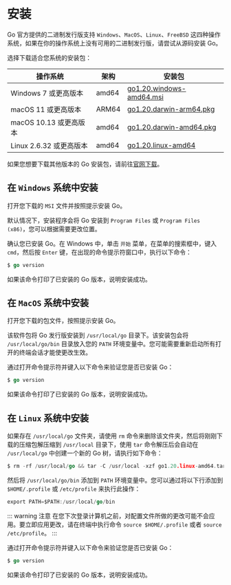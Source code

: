 # 安装

Go 官方提供的二进制发行版支持 ```Windows```、```MacOS```、```Linux```、```FreeBSD``` 这四种操作系统，如果在你的操作系统上没有可用的二进制发行版，请尝试从源码安装 Go。

选择下载适合您系统的安装包：

| 操作系统 | 架构 | 安装包 |
| ---- | -- | ------ |
| Windows 7 或更高版本 | amd64 | [go1.20.windows-amd64.msi](https://go.dev/dl/go1.20.windows-amd64.msi) |
| macOS 11 或更高版本 |	ARM64 | [go1.20.darwin-arm64.pkg](https://go.dev/dl/go1.20.darwin-arm64.pkg) |
| macOS 10.13 或更高版本 | amd64 | [go1.20.darwin-amd64.pkg](https://go.dev/dl/go1.20.darwin-amd64.pkg) |
| Linux 2.6.32 或更高版本 | amd64 | [go1.20.linux-amd64](https://go.dev/dl/go1.20.linux-amd64.tar.gz) |

如果您想要下载其他版本的 Go 安装包，请前往[官网下载](https://golang.google.cn/dl)。

## 在 ```Windows``` 系统中安装

打开您下载的 ```MSI``` 文件并按照提示安装 Go。

默认情况下，安装程序会将 Go 安装到 ```Program Files``` 或 ```Program Files (x86)```，您可以根据需要更改位置。

确认您已安装 Go。在 Windows 中，单击 ```开始``` 菜单，在菜单的搜索框中，键入 ```cmd```，然后按 ```Enter``` 键，在出现的命令提示符窗口中，执行以下命令：

```go
$ go version
```

如果该命令打印了已安装的 Go 版本，说明安装成功。

## 在 ```MacOS``` 系统中安装

打开您下载的包文件，按照提示安装 Go。

该软件包将 Go 发行版安装到 ```/usr/local/go``` 目录下。该安装包会将 ```/usr/local/go/bin``` 目录放入您的 ```PATH``` 环境变量中。您可能需要重新启动所有打开的终端会话才能使更改生效。

通过打开命令提示符并键入以下命令来验证您是否已安装 Go：

```go
$ go version
```

如果该命令打印了已安装的 Go 版本，说明安装成功。

## 在 ```Linux``` 系统中安装

如果存在 ```/usr/local/go``` 文件夹，请使用 ```rm``` 命令来删除该文件夹，然后将刚刚下载的压缩包解压缩到 ```/usr/local``` 目录下，使用 ```tar``` 命令解压后会自动在 ```/usr/local/go``` 中创建一个新的 Go 树，请执行如下命令：

```go
$ rm -rf /usr/local/go && tar -C /usr/local -xzf go1.20.linux-amd64.tar.gz
```

然后将 ```/usr/local/go/bin``` 添加到 ```PATH``` 环境变量中。您可以通过将以下行添加到 ```$HOME/.profile``` 或 ```/etc/profile``` 来执行此操作：

```go
export PATH=$PATH:/usr/local/go/bin
```

::: warning 注意
在您下次登录计算机之前，对配置文件所做的更改可能不会应用。要立即应用更改，请在终端中执行命令 ```source $HOME/.profile``` 或者 ```source /etc/profile```。
:::

通过打开命令提示符并键入以下命令来验证您是否已安装 Go：

```go
$ go version
```

如果该命令打印了已安装的 Go 版本，说明安装成功。